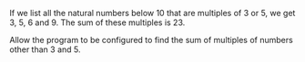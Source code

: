 If we list all the natural numbers below 10 that are multiples of 3 or
5, we get 3, 5, 6 and 9. The sum of these multiples is 23.

Allow the program to be configured to find the sum of multiples of
numbers other than 3 and 5.
